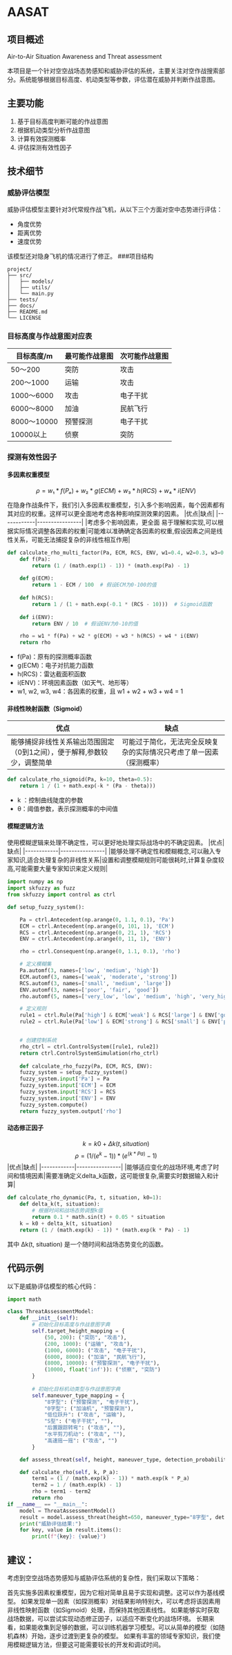 # AASAT 
## 项目概述
Air-to-Air Situation Awareness and Threat assessment

本项目是一个针对空空战场态势感知和威胁评估的系统，主要关注对空作战搜索部分。系统能够根据目标高度、机动类型等参数，评估潜在威胁并判断作战意图。

## 主要功能

1. 基于目标高度判断可能的作战意图
2. 根据机动类型分析作战意图
3. 计算有效探测概率
4. 评估探测有效性因子

## 技术细节

### 威胁评估模型

威胁评估模型主要针对3代常规作战飞机，从以下三个方面对空中态势进行评估：

- 角度优势
- 距离优势
- 速度优势

该模型还对隐身飞机的情况进行了修正。
###项目结构
```plaintext  
project/
├── src/
│   ├── models/
│   ├── utils/
│   └── main.py
├── tests/
├── docs/
├── README.md
└── LICENSE
```
### 目标高度与作战意图对应表

| 目标高度/m | 最可能作战意图 | 次可能作战意图 |
|------------|----------------|----------------|
| 50～200    | 突防           | 攻击           |
| 200～1000  | 运输           | 攻击           |
| 1000～6000 | 攻击           | 电子干扰       |
| 6000～8000 | 加油           | 民航飞行       |
| 8000～10000| 预警探测       | 电子干扰       |
| 10000以上  | 侦察           | 突防           |

### 探测有效性因子
#### 多因素权重模型
$$ρ = w₁ * f(Pₐ) + w₂ * g(ECM) + w₃ * h(RCS) + w₄ * i(ENV)$$

在隐身作战条件下，我们引入多因素权重模型，引入多个影响因素，每个因素都有其对应的权重。这样可以更全面地考虑各种影响探测效果的因素。
|优点|缺点|
|------------|----------------|
|考虑多个影响因素，更全面 易于理解和实现,可以根据实际情况调整各因素的权重|可能难以准确确定各因素的权重,假设因素之间是线性关系，可能无法捕捉复杂的非线性相互作用|
```python
def calculate_rho_multi_factor(Pa, ECM, RCS, ENV, w1=0.4, w2=0.3, w3=0.2, w4=0.1):
    def f(Pa):
        return (1 / (math.exp(1) - 1)) * (math.exp(Pa) - 1)
    
    def g(ECM):
        return 1 - ECM / 100  # 假设ECM为0-100的值
    
    def h(RCS):
        return 1 / (1 + math.exp(-0.1 * (RCS - 10)))  # Sigmoid函数
    
    def i(ENV):
        return ENV / 10  # 假设ENV为0-10的值

    rho = w1 * f(Pa) + w2 * g(ECM) + w3 * h(RCS) + w4 * i(ENV)
    return rho
```
- f(Pa)：原有的探测概率函数
- g(ECM)：电子对抗能力函数
- h(RCS)：雷达截面积函数
- i(ENV)：环境因素函数（如天气、地形等）
- w1, w2, w3, w4：各因素的权重，且 w1 + w2 + w3 + w4 = 1
#### 非线性映射函数（Sigmoid）
|优点|缺点|
|------------|----------------|
|能够捕捉非线性关系输出范围固定（0到1之间），便于解释,参数较少，调整简单|可能过于简化，无法完全反映复杂的实际情况只考虑了单一因素（探测概率）|
```python
def calculate_rho_sigmoid(Pa, k=10, theta=0.5):
    return 1 / (1 + math.exp(-k * (Pa - theta)))
```
- k ：控制曲线陡度的参数
- θ：阈值参数，表示探测概率的中间值
#### 模糊逻辑方法
使用模糊逻辑来处理不确定性，可以更好地处理实际战场中的不确定因素。
|优点|缺点|
|------------|----------------|
|能够处理不确定性和模糊概念,可以融入专家知识,适合处理复杂的非线性关系|设置和调整模糊规则可能很耗时,计算复杂度较高,可能需要大量专家知识来定义规则|
```python
import numpy as np
import skfuzzy as fuzz
from skfuzzy import control as ctrl

def setup_fuzzy_system():

    Pa = ctrl.Antecedent(np.arange(0, 1.1, 0.1), 'Pa')
    ECM = ctrl.Antecedent(np.arange(0, 101, 1), 'ECM')
    RCS = ctrl.Antecedent(np.arange(0, 21, 1), 'RCS')
    ENV = ctrl.Antecedent(np.arange(0, 11, 1), 'ENV')

    rho = ctrl.Consequent(np.arange(0, 1.1, 0.1), 'rho')

    # 定义模糊集
    Pa.automf(3, names=['low', 'medium', 'high'])
    ECM.automf(3, names=['weak', 'moderate', 'strong'])
    RCS.automf(3, names=['small', 'medium', 'large'])
    ENV.automf(3, names=['poor', 'fair', 'good'])
    rho.automf(5, names=['very_low', 'low', 'medium', 'high', 'very_high'])

    # 定义规则
    rule1 = ctrl.Rule(Pa['high'] & ECM['weak'] & RCS['large'] & ENV['good'], rho['very_high'])
    rule2 = ctrl.Rule(Pa['low'] & ECM['strong'] & RCS['small'] & ENV['poor'], rho['very_low'])


    # 创建控制系统
    rho_ctrl = ctrl.ControlSystem([rule1, rule2])  
    return ctrl.ControlSystemSimulation(rho_ctrl)
    
    def calculate_rho_fuzzy(Pa, ECM, RCS, ENV):
    fuzzy_system = setup_fuzzy_system()
    fuzzy_system.input['Pa'] = Pa
    fuzzy_system.input['ECM'] = ECM
    fuzzy_system.input['RCS'] = RCS
    fuzzy_system.input['ENV'] = ENV
    fuzzy_system.compute()
    return fuzzy_system.output['rho']
```
#### 动态修正因子

$$k = k0 + Δk(t, situation)$$
$$ρ = (1 / (e^k - 1)) * (e^(k*Pa) - 1)$$
|优点|缺点|
|------------|----------------|
|能够适应变化的战场环境,考虑了时间和情境因素|需要准确定义delta_k函数，这可能很复杂,需要实时数据输入和计算|
```python
def calculate_rho_dynamic(Pa, t, situation, k0=1):
    def delta_k(t, situation):
        # 根据时间和战场态势调整k值
        return 0.1 * math.sin(t) + 0.05 * situation
    k = k0 + delta_k(t, situation)
    return (1 / (math.exp(k) - 1)) * (math.exp(k * Pa) - 1)
```
其中 Δk(t, situation) 是一个随时间和战场态势变化的函数。

## 代码示例

以下是威胁评估模型的核心代码：

```python
import math

class ThreatAssessmentModel:
    def __init__(self):
        # 初始化目标高度与作战意图字典
        self.target_height_mapping = {
            (50, 200): ("突防", "攻击"),
            (200, 1000): ("运输", "攻击"),
            (1000, 6000): ("攻击", "电子干扰"),
            (6000, 8000): ("加油", "民航飞行"),
            (8000, 10000): ("预警探测", "电子干扰"),
            (10000, float('inf')): ("侦察", "突防")
        }
        
        # 初始化目标机动类型与作战意图字典
        self.maneuver_type_mapping = {
            "8字型": ("预警探测", "电子干扰"),
            "0字型": ("加油机", "预警探测"),
            "低位跃升": ("攻击", "运输"),
            "S型": ("电子干扰", ""),
            "后置跟踪转弯": ("攻击", ""),
            "水平剪刀机动": ("攻击", ""),
            "高速摇一摇": ("攻击", "")
        }

    def assess_threat(self, height, maneuver_type, detection_probability, correction_factor):

    def calculate_rho(self, k, P_a):
        term1 = (1 / (math.exp(k) - 1)) * math.exp(k * P_a)
        term2 = 1 / (math.exp(k) - 1)
        rho = term1 - term2
        return rho
if __name__ == "__main__":
    model = ThreatAssessmentModel()
    result = model.assess_threat(height=650, maneuver_type="8字型", detection_probability=0.75, correction_factor=0.9)
    print("威胁评估结果:")
    for key, value in result.items():
        print(f"{key}: {value}")
```
## 建议：
考虑到空空战场态势感知与威胁评估系统的复杂性，我们采取以下策略：

首先实施多因素权重模型，因为它相对简单且易于实现和调整。这可以作为基线模型。
如果发现单一因素（如探测概率）对结果影响特别大，可以考虑将该因素用非线性映射函数（如Sigmoid）处理，而保持其他因素线性。
如果能够实时获取战场数据，可以尝试实现动态修正因子，以适应不断变化的战场环境。
长期来看，如果能收集到足够的数据，可以训练机器学习模型。可以从简单的模型（如随机森林）开始，逐步过渡到更复杂的模型。
如果有丰富的领域专家知识，我们使用模糊逻辑方法，但要这可能需要较长的开发和调试时间。
